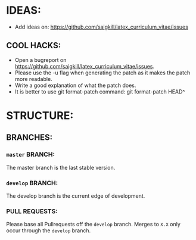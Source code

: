 # IDEAS:

* Add ideas on: https://github.com/saigkill/latex_curriculum_vitae/issues

## COOL HACKS:

* Open a bugreport on https://github.com/saigkill/latex_curriculum_vitae/issues.
* Please use the -u flag when generating the patch as it makes the patch
  more readable.
* Write a good explanation of what the patch does.
* It is better to use git format-patch command: git format-patch HEAD^

# STRUCTURE:

## BRANCHES:

### `master` BRANCH:
The master branch is the last stable version.

### `develop` BRANCH:
The develop branch is the current edge of development.

### PULL REQUESTS:
Please base all Pullrequests off the `develop` branch. Merges to
`X.X` only occur through the `develop` branch.
